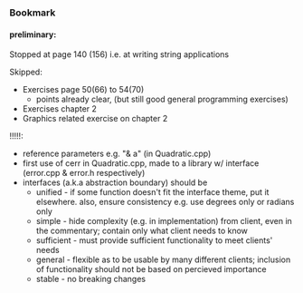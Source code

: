 ### Bookmark

#### preliminary:
Stopped at page 140 (156) i.e. at writing string applications<br>

Skipped:
- Exercises page 50(66) to 54(70)
  - points already clear, (but still good general programming exercises)
- Exercises chapter 2
- Graphics related exercise on chapter 2

!!!!!:
- reference parameters e.g. "& a" (in Quadratic.cpp)
- first use of cerr in Quadratic.cpp, made to a library w/ interface (error.cpp & error.h respectively)
- interfaces (a.k.a abstraction boundary) should be
  - unified - if some function doesn't fit the interface theme, put it elsewhere. also, ensure consistency e.g. use degrees only or radians only
  - simple - hide complexity (e.g. in implementation) from client, even in the commentary; contain only what client needs to know
  - sufficient - must provide sufficient functionality to meet clients' needs
  - general - flexible as to be usable by many different clients; inclusion of functionality should not be based on percieved importance
  - stable - no breaking changes